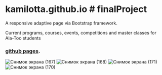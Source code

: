 # kamilotta.github.io  # finalProject
A responsive adaptive page via Bootstrap framework.


Сurrent programs, courses, 
   events, competitions and master classes for Ala-Too students
   
  ### [github pages](https://kamilotta.github.io/kamilotta.github.io-final-/).





![Снимок экрана (167)](https://user-images.githubusercontent.com/100688832/208774356-d139caa6-4f57-4aad-962e-a55329e1875d.png)
![Снимок экрана (168)](https://user-images.githubusercontent.com/100688832/208774374-c83bafaf-4c9d-4eac-a470-73acb9ad2ba5.png)
![Снимок экрана (171)](https://user-images.githubusercontent.com/100688832/208774819-8db74adf-da97-40e9-b172-2a36b0a29da0.png)
![Снимок экрана (170)](https://user-images.githubusercontent.com/100688832/208774415-9083dd23-9cc4-41fd-a856-2134d51531a8.png)
